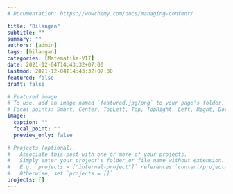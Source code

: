 ```yaml
---
# Documentation: https://wowchemy.com/docs/managing-content/

title: "Bilangan"
subtitle: ""
summary: ""
authors: [admin]
tags: [bilangan]
categories: [Matematika-VII]
date: 2021-12-04T14:43:32+07:00
lastmod: 2021-12-04T14:43:32+07:00
featured: false
draft: false

# Featured image
# To use, add an image named `featured.jpg/png` to your page's folder.
# Focal points: Smart, Center, TopLeft, Top, TopRight, Left, Right, BottomLeft, Bottom, BottomRight.
image:
  caption: ""
  focal_point: ""
  preview_only: false

# Projects (optional).
#   Associate this post with one or more of your projects.
#   Simply enter your project's folder or file name without extension.
#   E.g. `projects = ["internal-project"]` references `content/project/deep-learning/index.md`.
#   Otherwise, set `projects = []`.
projects: []
---
```

